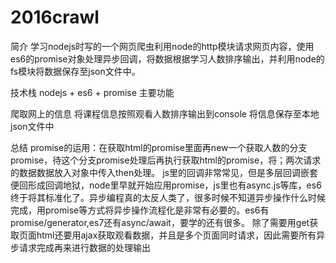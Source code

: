 # 2016crawl
简介
学习nodejs时写的一个网页爬虫利用node的http模块请求网页内容，使用es6的promise对象处理异步回调，将数据根据学习人数排序输出，并利用node的fs模块将数据保存至json文件中。

技术栈
nodejs + es6 + promise
主要功能

爬取网上的信息
将课程信息按照观看人数排序输出到console
将信息保存至本地json文件中

总结
promise的运用：在获取html的promise里面再new一个获取人数的分支promise，待这个分支promise处理后再执行获取html的promise，将；两次请求的数据数据放入对象中传入then处理。
js里的回调非常常见，但是多层回调嵌套便回形成回调地狱，node里早就开始应用promise，js里也有async.js等库，es6终于将其标准化了。异步编程真的太反人类了，很多时候不知道异步操作什么时候完成，用promise等方式将异步操作流程化是非常有必要的。es6有promise/generator,es7还有async/await，要学的还有很多。
除了需要用get获取页面html还要用ajax获取观看数据，并且是多个页面同时请求，因此需要所有异步请求完成再来进行数据的处理输出
